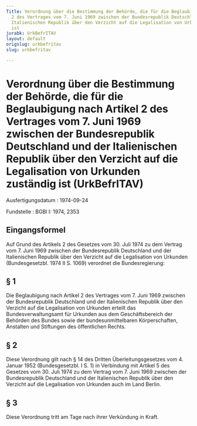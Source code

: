 ```yaml
---
Title: Verordnung über die Bestimmung der Behörde, die für die Beglaubigung nach Artikel
  2 des Vertrages vom 7. Juni 1969 zwischen der Bundesrepublik Deutschland und der
  Italienischen Republik über den Verzicht auf die Legalisation von Urkunden zuständig
  ist
jurabk: UrkBefrITAV
layout: default
origslug: urkbefritav
slug: urkbefritav

---
```


# Verordnung über die Bestimmung der Behörde, die für die Beglaubigung nach Artikel 2 des Vertrages vom 7. Juni 1969 zwischen der Bundesrepublik Deutschland und der Italienischen Republik über den Verzicht auf die Legalisation von Urkunden zuständig ist (UrkBefrITAV)

Ausfertigungsdatum
:   1974-09-24

Fundstelle
:   BGBl I: 1974, 2353



## Eingangsformel

Auf Grund des Artikels 2 des Gesetzes vom 30. Juli 1974 zu dem Vertrag
vom 7. Juni 1969 zwischen der Bundesrepublik Deutschland und der
Italienischen Republik über den Verzicht auf die Legalisation von
Urkunden (Bundesgesetzbl. 1974 II S. 1069) verordnet die
Bundesregierung:


## § 1

Die Beglaubigung nach Artikel 2 des Vertrages vom 7. Juni 1969
zwischen der Bundesrepublik Deutschland und der Italienischen Republik
über den Verzicht auf die Legalisation von Urkunden erteilt das
Bundesverwaltungsamt für Urkunden aus dem Geschäftsbereich der
Behörden des Bundes sowie der bundesunmittelbaren Körperschaften,
Anstalten und Stiftungen des öffentlichen Rechts.


## § 2

Diese Verordnung gilt nach § 14 des Dritten Überleitungsgesetzes vom
4\. Januar 1952 (Bundesgesetzbl. I S. 1) in Verbindung mit Artikel 5
des Gesetzes vom 30. Juli 1974 zu dem Vertrag vom 7. Juni 1969
zwischen der Bundesrepublik Deutschland und der Italienischen Republik
über den Verzicht auf die Legalisation von Urkunden auch im Land
Berlin.


## § 3

Diese Verordnung tritt am Tage nach ihrer Verkündung in Kraft.

